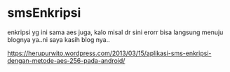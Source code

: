 # smsEnkripsi

enkripsi yg ini sama aes juga, kalo misal dr sini erorr bisa langsung menuju blognya ya..ni saya kasih blog nya..

https://herupurwito.wordpress.com/2013/03/15/aplikasi-sms-enkripsi-dengan-metode-aes-256-pada-android/
